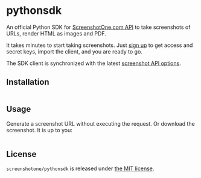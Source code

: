 # pythonsdk

An official Python SDK for [ScreenshotOne.com API](https://screenshotone.com) to take screenshots of URLs, render HTML as images and PDF.

It takes minutes to start taking screenshots. Just [sign up](https://screenshotone.com/) to get access and secret keys, import the client, and you are ready to go. 

The SDK client is synchronized with the latest [screenshot API options](https://screenshotone.com/docs/options/).

## Installation

```shell

```

## Usage

Generate a screenshot URL without executing the request. Or download the screenshot. It is up to you: 
```php

```

## License 

`screenshotone/pythonsdk` is released under [the MIT license](LICENSE).